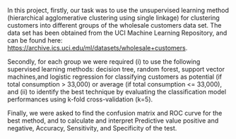 In this project, firstly, our task was to use the unsupervised learning method (hierarchical agglomerative clustering using single linkage) for clustering customers into different groups of the wholesale customers data set. The data set has been obtained from the UCI Machine Learning Repository, and can be found here: https://archive.ics.uci.edu/ml/datasets/wholesale+customers.

Secondly, for each group we were required (i) to use the following supervised learning methods: 
decision tree, random forest, support vector machines,and logistic regression for classifying customers as potential (if total consumption > 33,000) or 
average (if total consumption <= 33,000), and (ii) to identify the best technique by evaluating the classification model performances using k-fold
cross-validation (k=5). 

Finally, we were asked to find the confusion matrix and ROC curve for the best method, and to calculate and interpret
Predictive value positive and negative, Accuracy, Sensitivity, and Specificity of the test.
